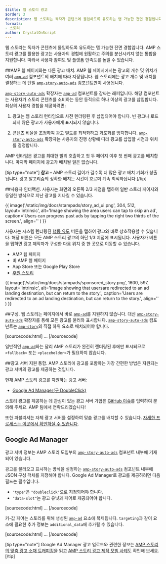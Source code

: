 ```yaml
---
$title: 웹 스토리 광고
$order: 3
description: 웹 스토리는 독자가 콘텐츠에 몰입하도록 유도하는 탭 가능한 전면 경험입니다. AMP 스토리 광고를 활용한 광고는 원활하고 주의를 분산시키지 않는...
formats:
- 스토리
author: CrystalOnScript
---
```


웹 스토리는 독자가 콘텐츠에 몰입하도록 유도하는 탭 가능한 전면 경험입니다. AMP 스토리 광고를 활용한 광고는 사용자의 경험에 원활하고 주의를 분산시키지 않는 통합을 지원합니다. 따라서 사용자 참여도 및 플랫폼 만족도를 높일 수 있습니다.

##AMP 웹 페이지와는 다른 광고 배치. AMP 웹 페이지에서는 광고의 개수 및 위치가 여러 [`amp-ad`](../../../documentation/components/reference/amp-ad.md) 컴포넌트의 배치에 따라 지정됩니다. 웹 스토리에는 광고 개수 및 배치를 결정하는 데 단일 [`amp-story-auto-ads`](../../../documentation/components/reference/amp-story-auto-ads.md) 컴포넌트만이 사용됩니다.

[`amp-story-auto-ads`](../../../documentation/components/reference/amp-story-auto-ads.md) 확장자는 [`amp-ad`](../../../documentation/components/reference/amp-ad.md) 컴포넌트를 감싸는 래퍼입니다. 해당 컴포넌트는 사용자가 스토리 콘텐츠를 소비하는 동안 동적으로 하나 이상의 광고를 삽입합니다. 최상의 사용자 경험을 제공하려면:

1. 광고는 웹 스토리 런타임으로 사전 렌더링된 후 삽입되어야 합니다. 빈 광고나 로드되지 않은 광고가 사용자에게 표시되지 않습니다.

2. 콘텐츠 비율을 조정하여 광고 밀도를 최적화하고 과포화를 방지합니다. [`amp-story-auto-ads`](../../../documentation/components/reference/amp-story-auto-ads.md) 확장자는 사용자의 진행 상황에 따라 광고를 삽입할 시점과 위치를 결정합니다.

AMP 런타임은 광고를 최대한 빨리 호출하고 첫 두 페이지 이후 첫 번째 광고를 배치합니다. 마지막 페이지에 광고가 배치될 일은 없습니다.

<amp-anim width="360" height="640" src="/static/img/docs/stampads/stamp_gif_ad.gif">
  <amp-img placeholder width="360" height="640" src="/static/img/docs/stampads/stamp_gif_still.png">
  </amp-img>
</amp-anim>

[tip type="note"] **참고 –** AMP 스토리 길이가 길수록 더 많은 광고 배치 기회가 창출됩니다. 광고 알고리즘의 정확한 배치는 시간이 흐르며 계속 최적화됩니다.[/tip]

##사용자 인터랙션. 사용자는 화면의 오른쪽 2/3 지점을 탭하여 일반 스토리 페이지와 동일한 방식으로 지난 광고를 지나칠 수 있습니다.

{{ image('/static/img/docs/stampads/story_ad_ui.png', 304, 512, layout='intrinsic', alt='Image showing the area users can tap to skip an ad', caption='Users can progress past ads by tapping the right two thirds of the screen.', align='' ) }}

사용자는 시스템 렌더링된 [행동 유도](story_ads_best_practices.md#call-to-action-button-text-enum) 버튼을 탭하여 광고와 바로 상호작용할 수 있습니다. 해당 버튼은 모든 AMP 스토리 광고의 하단 1/3 지점에 표시됩니다. 사용자가 버튼을 탭하면 광고 제작자가 구성한 다음 위치 중 한 곳으로 이동할 수 있습니다.

- AMP 웹 페이지
- 비 AMP 웹 페이지
- App Store 또는 Google Play Store
- [후원 스토리](story_ads_best_practices.md#sponsored-story)

{{ image('/static/img/docs/stampads/sponsored_story.png', 1600, 597, layout='intrinsic', alt='Image showing that usersare redirected to an ad landing destination, but can return to the story.', caption='Users are redirected to an ad landing destination, but can return to the story.', align='' ) }}

##구성. 웹 스토리는 페이지에서 바로 [`amp-ad`](../../../documentation/components/reference/amp-ad.md)를 지원하지 않습니다. 대신 [`amp-story-auto-ads`](../../../documentation/components/reference/amp-story-auto-ads.md) 확장자를 통해 모든 광고를 불러와 표시합니다. [`amp-story-auto-ads`](../../../documentation/components/reference/amp-story-auto-ads.md) 컴포넌트는 [`amp-story`](../../../documentation/components/reference/amp-story.md)의 직접 하위 요소로 배치되어야 합니다.

[sourcecode:html] <script type="application/json"> { "ad-attributes": { // ad server configuration } } </script> ... [/sourcecode]

일반적인 [`amp-ad`](../../../documentation/components/reference/amp-ad.md)와는 달리 AMP 스토리가 완전히 렌더링된 후에만 표시되므로 `<fallback>` 또는 `<placeholder>`가 필요하지 않습니다.

##광고 서버 지원 통합. AMP 스토리에 광고를 포함하는 가장 간편한 방법은 지원되는 광고 서버의 광고를 제공하는 것입니다.

현재 AMP 스토리 광고를 지원하는 광고 서버:

- [Google Ad Manager(구 DoubleClick)](advertise_amp_stories.md#google-ad-manager)

스토리 광고를 제공하는 데 관심이 있는 광고 서버 기업은 [GitHub 이슈](https://github.com/ampproject/amphtml/issues/new)를 입력하여 문의해 주세요. AMP 팀에서 연락드리겠습니다!

또한 퍼블리셔는 자체 광고 서버를 설정하여 맞춤 광고를 배치할 수 있습니다. [자세한 프로세스는 이곳에서 확인하실 수 있습니다](https://github.com/ampproject/amphtml/blob/master/extensions/amp-story/amp-story-ads.md#publisher-placed-ads).

## Google Ad Manager <a name="google-ad-manager"></a>

광고 서버 정보는 AMP 스토리 도입부의 [`amp-story-auto-ads`](../../../documentation/components/reference/amp-story-auto-ads.md) 컴포넌트 내부에 기재되어 있습니다.

광고를 불러오고 표시하는 방식을 설정하는 [`amp-story-auto-ads`](../../../documentation/components/reference/amp-story-auto-ads.md) 컴포넌트 내부에 JSON 구성 객체를 지정해야 합니다. Google Ad Manager로 광고를 제공하려면 다음 필드는 필수입니다.

- `"type"`은 `"doubleclick"`으로 지정되어야 합니다.
- `"data-slot"`는 광고 유닛과 페어로 제공되어야 합니다.

[sourcecode:html] <script type="application/json"> { "ad-attributes": { "type": "doubleclick", "data-slot": "/30497360/a4a/amp_story_dfp_example" } } </script> ... [/sourcecode]

키-값 페어는 스토리를 위해 생성된 [`amp-ad`](../../../documentation/components/reference/amp-ad.md) 요소에 복제됩니다. `targeting`과 같이 요소에 필요한 추가 정보는 `additional_data`에 추가될 수 있습니다.

[sourcecode:html] <script type="application/json"> { "ad-attributes": { "type": "doubleclick", "data-slot": "/30497360/a4a/amp_story_dfp_example", "additional_data": "additional_data_information" } } </script> ... [/sourcecode]

[tip type="note"] Google Ad Manager 광고 업로드와 관련한 정보는 [AMP 스토리의 맞춤 광고 소재 트래피킹](https://support.google.com/admanager/answer/9038178)을 읽고 [AMP 스토리 광고 제작 모범 사례](story_ads_best_practices.md)도 확인해 보세요. [/tip]
